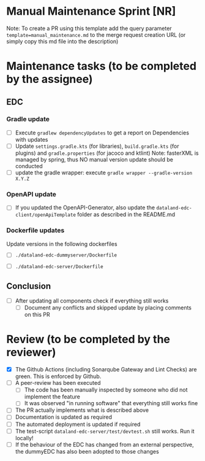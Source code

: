 # Manual Maintenance Sprint [NR]
Note: To create a PR using this template add the query parameter `template=manual_maintenance.md` to the merge request creation URL (or simply copy this md file into the description)
# Maintenance tasks (to be completed by the assignee)
## EDC
### Gradle update
- [ ] Execute `gradlew dependencyUpdates` to get a report on Dependencies with updates
- [ ] Update `settings.gradle.kts` (for libraries), `build.gradle.kts` (for plugins) and `gradle.properties` (for jacoco and ktlint)
  Note: fasterXML is managed by spring, thus NO manual version update should be conducted
- [ ] update the gradle wrapper: execute `gradle wrapper --gradle-version X.Y.Z`
### OpenAPI update
- [ ] If you updated the OpenAPI-Generator, also update the `dataland-edc-client/openApiTemplate` folder as described in the README.md
### Dockerfile updates
Update versions in the following dockerfiles
- [ ] `./dataland-edc-dummyserver/Dockerfile`
- [ ] `./dataland-edc-server/Dockerfile`


## Conclusion
- [ ] After updating all components check if everything still works
    - [ ] Document any conflicts and skipped update by placing comments on this PR

# Review (to be completed by the reviewer)
- [x] The Github Actions (including Sonarqube Gateway and Lint Checks) are green. This is enforced by Github.
- [ ] A peer-review has been executed
    - [ ] The code has been manually inspected by someone who did not implement the feature
    - [ ] It was observed "in running software" that everything still works fine
- [ ] The PR actually implements what is described above
- [ ] Documentation is updated as required
- [ ] The automated deployment is updated if required
- [ ] The test-script `dataland-edc-server/test/devtest.sh` still works. Run it locally!
- [ ] If the behaviour of the EDC has changed from an external perspective, the dummyEDC has also been adopted to those changes